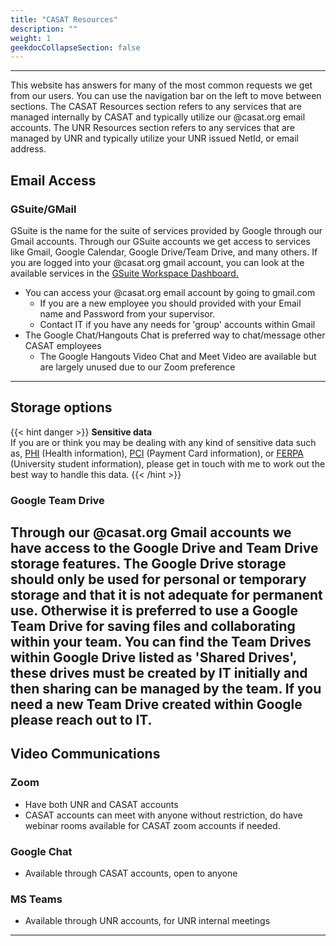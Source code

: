 ```yaml
---
title: "CASAT Resources"
description: ""
weight: 1
geekdocCollapseSection: false
---
```

---

This website has answers for many of the most common requests we get from our users. You can use the navigation bar on the left to move between sections. The CASAT Resources section refers to any services that are managed internally by CASAT and typically utilize our @casat.org email accounts. The UNR Resources section refers to any services that are managed by UNR and typically utilize your UNR issued NetId, or email address.

## Email Access

### GSuite/GMail

GSuite is the name for the suite of services provided by Google through our Gmail accounts. Through our GSuite accounts we get access to services like Gmail, Google Calendar, Google Drive/Team Drive, and many others. If you are logged into your @casat.org gmail account, you can look at the available services in the [GSuite Workspace Dashboard.](https://workspace.google.com/dashboard)
- You can access your @casat.org email account by going to gmail.com
    - If you are a new employee you should provided with your Email name and Password from your supervisor.
    - Contact IT if you have any needs for 'group' accounts within Gmail
- The Google Chat/Hangouts Chat is preferred way to chat/message other CASAT employees
    - The Google Hangouts Video Chat and Meet Video are available but are largely unused due to our Zoom preference
---

## Storage options

{{< hint danger >}}
**Sensitive data**\
If you are or think you may be dealing with any kind of sensitive data such as, [PHI](https://www.hipaajournal.com/what-is-considered-protected-health-information-under-hipaa/) (Health information), [PCI](https://www.pcicomplianceguide.org/faq/) (Payment Card information), or [FERPA](https://www2.ed.gov/policy/gen/guid/fpco/ferpa/index.html) (University student information), please get in touch with me to work out the best way to handle this data.
{{< /hint >}}

### Google Team Drive
Through our @casat.org Gmail accounts we have access to the Google Drive and Team Drive storage features. The Google Drive storage should only be used for personal or temporary storage and that it is not adequate for permanent use. Otherwise it is preferred to use a Google Team Drive for saving files and collaborating within your team. You can find the Team Drives within Google Drive listed as 'Shared Drives', these drives must be created by IT initially and then sharing can be managed by the team. If you need a new Team Drive created within Google please reach out to IT.
---

## Video Communications

### Zoom
- Have both UNR and CASAT accounts
- CASAT accounts can meet with anyone without restriction, do have webinar rooms available for CASAT zoom accounts if needed.
### Google Chat
- Available through CASAT accounts, open to anyone
### MS Teams
- Available through UNR accounts, for UNR internal meetings
---
